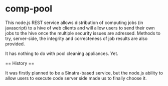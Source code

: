 comp-pool
=========

This node.js REST service allows distribution of computing jobs (in javascript) to a hive of web clients and will allow users to send their own jobs to the hive once the multiple security issues are adressed. Methods to try, server-side, the integrity and correcteness of job results are also provided.

It has nothing to do with pool cleaning appliances. Yet.


== History ==

It was firstly planned to be a Sinatra-based service, but the node.js ability to allow users to execute code server side made us to finally choose it.